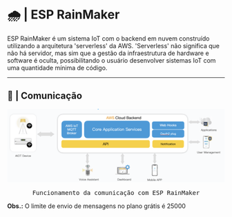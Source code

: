 # 🌧️ | ESP RainMaker

ESP RainMaker é um sistema IoT com o backend em nuvem construído utilizando a arquitetura 'serverless' da AWS. 'Serverless' não significa que não há servidor, mas sim que a gestão da infraestrutura de hardware e software é oculta, possibilitando o usuário desenvolver sistemas IoT com uma quantidade mínima de código.

---

## 📡 | Comunicação

<kbd>
  <img src = "img/rainmaker.png">
</p>
  <p align = center>
    Funcionamento da comunicação com ESP RainMaker
  </p>
</kbd>

**Obs.:** O limite de envio de mensagens no plano grátis é 25000
